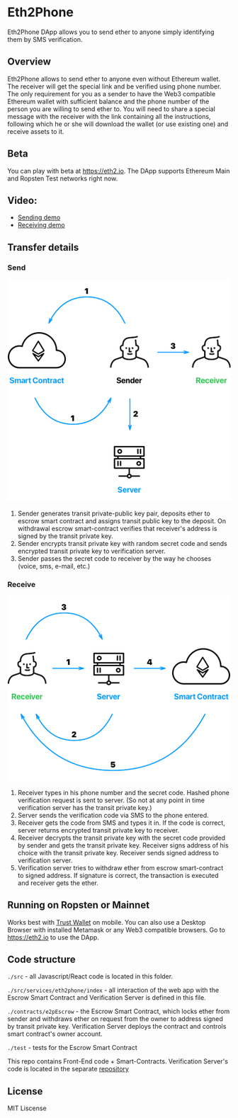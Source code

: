 # Eth2Phone
Eth2Phone DApp allows you to send ether to anyone simply identifying them by SMS verification.

## Overview
Eth2Phone allows to send ether to anyone even without Ethereum wallet. The receiver will get the special link and be verified using phone number. The only requirement for you as a sender to have the Web3 compatible Ethereum wallet with sufficient balance and the phone number of the person you are willing to send ether to. You will need to share a special message with the receiver with the link containing all the instructions, following which he or she will download the wallet (or use existing one) and receive assets to it.

## Beta
You can play with beta at https://eth2.io. The DApp supports Ethereum Main and Ropsten Test networks right now.

## Video: 
* [Sending demo](https://screencast-o-matic.com/watch/cbQoD1IbCD)
* [Receiving demo](https://screencast-o-matic.com/watch/cbQoDXIbCp)


## Transfer details
### Send
![Send](/public/eth2phone_send.png)
1. Sender generates transit private-public key pair, deposits ether to escrow smart contract and assigns transit public key to the deposit. On withdrawal escrow smart-contract verifies that receiver's address is signed by the transit private key.
2. Sender encrypts transit private key with random secret code and sends encrypted transit private key to verification server.
3. Sender passes the secret code to receiver by the way he chooses (voice, sms, e-mail, etc.)

### Receive
![Receive](/public/eth2phone_receive.png)
1. Receiver types in his phone number and the secret code. Hashed phone verification request is sent to server. (So not at any point in time verification server has the transit private key.)
2. Server sends the verification code via SMS to the phone entered.
3. Receiver gets the code from SMS and types it in. If the code is correct, server returns encrypted transit private key to receiver.
4. Receiver decrypts the transit private key with the secret code provided by sender and gets the transit private key. Receiver signs address of his choice with the transit private key. Receiver sends signed address to verification server.
5. Verification server tries to withdraw ether from escrow smart-contract to signed address. If signature is correct, the transaction is executed and receiver gets the ether.

## Running on Ropsten or Mainnet
Works best with [Trust Wallet](http://trustwalletapp.com) on mobile. You can also use a Desktop Browser with installed Metamask or any Web3 compatible browsers. Go to https://eth2.io to use the DApp.


## Code structure
`./src` - all Javascript/React code is located in this folder.

`./src/services/eth2phone/index` - all interaction of the web app with the Escrow Smart Contract and Verification Server is defined in this file.

`./contracts/e2pEscrow` - the Escrow Smart Contract, which locks ether from sender and withdraws ether on request from the owner to address signed by transit private key. Verification Server deploys the contract and controls smart contract's owner account.

`./test` - tests for the Escrow Smart Contract

This repo contains Front-End code + Smart-Contracts. Verification Server's code is located in the separate [repository](https://github.com/eth2phone/eth2phone-server)


## License
MIT Liscense 
